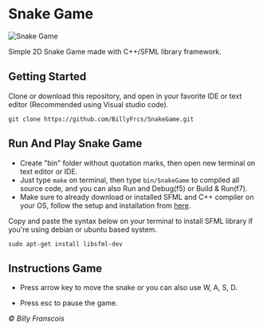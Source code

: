 # Snake Game

![Snake Game](https://github.com/BillyFrcs/SnakeGame/blob/master/assets/example/SnakeGameSample.png)

Simple 2D Snake Game made with C++/SFML library framework.

## Getting Started

Clone or download this repository, and open in your favorite IDE or text editor (Recommended using Visual studio code).

```
git clone https://github.com/BillyFrcs/SnakeGame.git
```

## Run And Play Snake Game

- Create "bin" folder without quotation marks, then open new terminal on text editor or IDE.
- Just type `make` on terminal, then type `bin/SnakeGame` to compiled all source code, and you can also Run and Debug(f5) or Build & Run(f7).
- Make sure to already download or installed SFML and C++ compiler on your OS, follow the setup and installation from [here](https://www.sfml-dev.org/tutorials/2.5/start-linux.php).

Copy and paste the syntax below on your terminal to install SFML library if you're using debian or ubuntu based system.

```
sudo apt-get install libsfml-dev
```

## Instructions Game

- Press arrow key to move the snake or you can also use W, A, S, D.

- Press esc to pause the game.

<i>© Billy Franscois</i>
